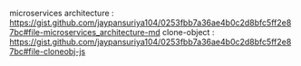 microservices architecture : https://gist.github.com/jaypansuriya104/0253fbb7a36ae4b0c2d8bfc5ff2e87bc#file-microservices_architecture-md
clone-object : https://gist.github.com/jaypansuriya104/0253fbb7a36ae4b0c2d8bfc5ff2e87bc#file-cloneobj-js
